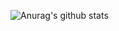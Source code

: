 ![Anurag's github stats](https://github-readme-stats.vercel.app/api?username=denisenyx&count_private=true&show_icons=true&theme=monokai)
 
<!--
**DeniseNyx/DeniseNyx** is a ✨ _special_ ✨ repository because its `README.md` (this file) appears on your GitHub profile.

Here are some ideas to get you started:

- 🔭 I’m currently working on ...
- 🌱 I’m currently learning ...
- 👯 I’m looking to collaborate on ...
- 🤔 I’m looking for help with ...
- 💬 Ask me about ...
- 📫 How to reach me: ...
- 😄 Pronouns: ...
- ⚡ Fun fact: ...
-->
